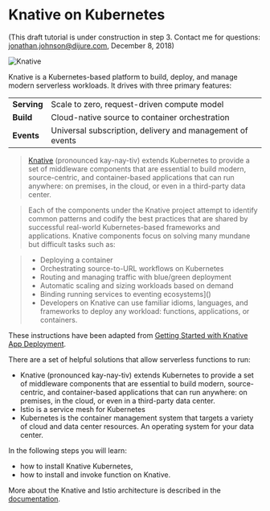 # Knative on Kubernetes #

(This draft tutorial is under construction in step 3. Contact me for questions: jonathan.johnson@dijure.com, December 8, 2018)

![Knative](/javajon/courses/kubernetes-serverless/knative/assets/knative.png "Build, deploy, and manage modern serverless workloads.")

Knative is a Kubernetes-based platform to build, deploy, and manage modern serverless workloads. It drives with three primary features:

|   |   |
|---|---|
| **Serving** | Scale to zero, request-driven compute model |
| **Build**   | Cloud-native source to container orchestration |
| **Events**  | Universal subscription, delivery and management of events |

> [Knative](https://github.com/knative/docs) (pronounced kay-nay-tiv) extends Kubernetes to provide a set of middleware components that are essential to build modern, source-centric, and container-based applications that can run anywhere: on premises, in the cloud, or even in a third-party data center.

> Each of the components under the Knative project attempt to identify common patterns and codify the best practices that are shared by successful real-world Kubernetes-based frameworks and applications. Knative components focus on solving many mundane but difficult tasks such as:

> - Deploying a container
> - Orchestrating source-to-URL workflows on Kubernetes
> - Routing and managing traffic with blue/green deployment
> - Automatic scaling and sizing workloads based on demand
> - Binding running services to eventing ecosystems]()
> - Developers on Knative can use familiar idioms, languages, and frameworks to deploy any workload: functions, applications, or containers.

These instructions have been adapted from [Getting Started with Knative App Deployment](https://github.com/knative/docs/blob/master/install/getting-started-knative-app.md).

There are a set of helpful solutions that allow serverless functions to run:

- Knative (pronounced kay-nay-tiv) extends Kubernetes to provide a set of middleware components that are essential to build modern, source-centric, and container-based applications that can run anywhere: on premises, in the cloud, or even in a third-party data center.
- Istio is a service mesh for Kubernetes
- Kubernetes is the container management system that targets a variety of cloud and data center resources. An operating system for your data center.

In the following steps you will learn:

- how to install Knative Kubernetes,
- how to install and invoke function on Knative.

More about the Knative and Istio architecture is described in the [documentation](https://github.com/knative/docs).
